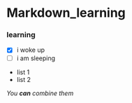 # Markdown_learning
### learning
- [x] i woke up
- [ ] i am sleeping

* list 1
* list 2

*You **can** combine them*
